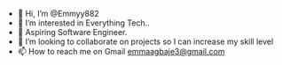 - 👋 Hi, I’m @Emmyy882
- 👀 I’m interested in Everything Tech..
- 🌱 Aspiring Software Engineer.
- 💞️ I’m looking to collaborate on projects so I can increase my skill level
- 📫 How to reach me on Gmail emmaagbaje3@gmail.com

<!---
Emmyy882/Emmyy882 is a ✨ special ✨ repository because its `README.md` (this file) appears on your GitHub profile.
You can click the Preview link to take a look at your changes.
--->

